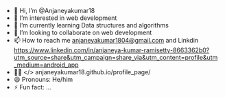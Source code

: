 - 👋 Hi, I’m @Anjaneyakumar18
- 👀 I’m interested in web development 
- 🌱 I’m currently learning Data structures and algorithms 
- 💞️ I’m looking to collaborate on web development 
- 📫 How to reach me anjaneyakumar1804@gmail.com and Linkdin https://www.linkedin.com/in/anjaneya-kumar-ramisetty-8663362b0?utm_source=share&utm_campaign=share_via&utm_content=profile&utm_medium=android_app
- 👨‍💻 </> anjaneyakumar18.github.io/profile_page/
- 😄 Pronouns: He/him
- ⚡ Fun fact: ...

<!---
Anjaneyakumar18/Anjaneyakumar18 is a ✨ special ✨ repository because its `README.md` (this file) appears on your GitHub profile.
You can click the Preview link to take a look at your changes.
--->
